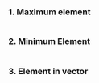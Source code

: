 ### 1. Maximum element
```c++

```

### 2. Minimum Element
```c++

```

### 3. Element in vector
```c++

```

